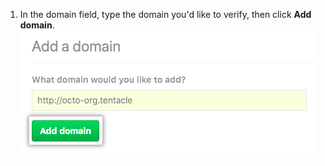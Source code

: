 1. In the domain field, type the domain you'd like to verify, then click **Add domain**.
    ![Add a domain field](/assets/images/help/organizations/add-domain-field.png)
